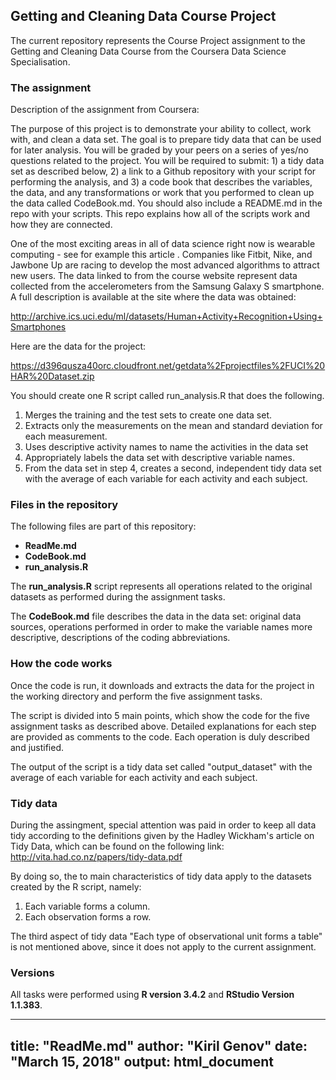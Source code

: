 ## Getting and Cleaning Data Course Project

The current repository represents the Course Project assignment to the Getting and Cleaning Data Course from the Coursera Data Science Specialisation.

### The assignment
Description of the assignment from Coursera:

The purpose of this project is to demonstrate your ability to collect, work with, and clean a data set. The goal is to prepare tidy data that can be used for later analysis. You will be graded by your peers on a series of yes/no questions related to the project. You will be required to submit: 1) a tidy data set as described below, 2) a link to a Github repository with your script for performing the analysis, and 3) a code book that describes the variables, the data, and any transformations or work that you performed to clean up the data called CodeBook.md. You should also include a README.md in the repo with your scripts. This repo explains how all of the scripts work and how they are connected.

One of the most exciting areas in all of data science right now is wearable computing - see for example this article . Companies like Fitbit, Nike, and Jawbone Up are racing to develop the most advanced algorithms to attract new users. The data linked to from the course website represent data collected from the accelerometers from the Samsung Galaxy S smartphone. A full description is available at the site where the data was obtained:

<http://archive.ics.uci.edu/ml/datasets/Human+Activity+Recognition+Using+Smartphones>

Here are the data for the project:

<https://d396qusza40orc.cloudfront.net/getdata%2Fprojectfiles%2FUCI%20HAR%20Dataset.zip>

You should create one R script called run_analysis.R that does the following.

1. Merges the training and the test sets to create one data set.
2. Extracts only the measurements on the mean and standard deviation for each measurement.
3. Uses descriptive activity names to name the activities in the data set
4. Appropriately labels the data set with descriptive variable names.
5. From the data set in step 4, creates a second, independent tidy data set with the average of each variable for each activity and each subject.


### Files in the repository
The following files are part of this repository:
* __ReadMe.md__
* __CodeBook.md__
* __run_analysis.R__


The __run_analysis.R__ script represents all operations related to the original datasets as performed during the assignment tasks.

The __CodeBook.md__ file describes the data in the data set: original data sources, operations performed in order to make the variable names more descriptive, descriptions of the coding abbreviations.

### How the code works
Once the code is run, it downloads and extracts the data for the project in the working directory and perform the five assignment tasks. 

The script is divided into 5 main points, which show the code for the five assignment tasks as described above. Detailed explanations for each step are provided as comments to the code. Each operation is duly described and justified. 

The output of the script is a tidy data set called "output_dataset" with the average of each variable for each activity and each subject.



### Tidy data
During the assingment, special attention was paid in order to keep all data tidy according to the definitions given by the Hadley Wickham's article on Tidy Data, which can be found on the following link: <http://vita.had.co.nz/papers/tidy-data.pdf> 

By doing so, the to main characteristics of tidy data apply to the datasets created by the R script, namely:
1. Each variable forms a column.
2. Each observation forms a row.

The third aspect of tidy data "Each type of observational unit forms a table" is not mentioned above, since it does not apply to the current assignment.

### Versions
All tasks were performed using __R version 3.4.2__ and __RStudio Version 1.1.383__.


---
title: "ReadMe.md"
author: "Kiril Genov"
date: "March 15, 2018"
output: html_document
---


